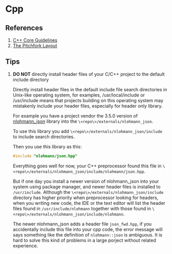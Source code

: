 # Cpp

## References

1. [C++ Core Guidelines](https://isocpp.github.io/CppCoreGuidelines/CppCoreGuidelines)
2. [The Pitchfork Layout](https://blog.black-desk.cn/pages/pintchfork-layout.html)

## Tips

1. **DO NOT** directly install header files of your C/C++ project to
   the default include directory

   Directly install header files in the default include file search directories
   in Unix-like operating system,
   for examples, /usr/local/include or /usr/include
   means that projects building on this operating system may
   mistakenly include your header files,
   especially for header only library.

   For example you have a project vendor the 3.5.0 version of
   [nlohmann_json](https://github.com/nlohmann/json) library
   into the `\<repo\>/externals/nlohmann_json`.

   To use this library you add `\<repo\>/externals/nlohmann_json/include`
   to include search directories.

   Then you use this library as this:

   ```cpp
   #include "nlohmann/json.hpp"
   ```

   Everything goes well for now, your C++ preprocessor found this file in
   `\<repo\>/externals/nlohmann_json/include/nlohmann/json.hpp`.

   But if one day you install a newer version of nlohmann_json into your system
   using package manager,
   and newer header files is installed to `/usr/include`.
   Although the `\<repo\>/externals/nlohmann_json/include` directory
   has higher priority when preprocessor looking for headers,
   when you writing new code, the IDE or the text editor will
   list the header files found in `/usr/include/nlohmann` together with
   those found in `\<repo\>/externals/nlohmann_json/include/nlohmann`.

   The newer nlohmann_json adds a header file `json_fwd.hpp`,
   if you accidentally include this file into your cpp code,
   the error message will says something like
   the definition of `nlohmann::json` is ambiguous.
   It is hard to solve this kind of problems in a large porject
   without related experience.
